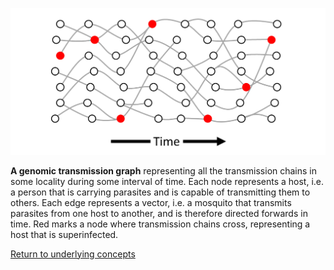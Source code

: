 ![transmission-graph](transmission-graph.png)

**A genomic transmission graph** representing all the transmission chains in some locality during some interval of time. Each node represents a host, i.e. a person that is carrying parasites and is capable of transmitting them to others.  Each edge represents a vector, i.e. a mosquito that transmits parasites from one host to another, and is therefore directed forwards in time. Red marks a node where transmission chains cross, representing a host that is superinfected.

[Return to underlying concepts](underlying-concepts.md)